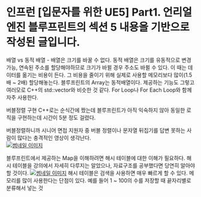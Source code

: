 # 인프런 [입문자를 위한 UE5] Part1. 언리얼 엔진 블루프린트의 섹션 5 내용을 기반으로 작성된 글입니다.

배열 vs 동적 배열 - 배열은 크기를 바꿀 수 없다. 동적 배열은 크기를 유동적으로 변경 가능, 연속된 주소를 할당해야하므로 크기가 바뀔 경우 주소도 바뀔 수 있다. 이 때는 데이터를
옮기는 비용이 든다. 그 비용을 줄이기 위해 실제로 사용할 메모리보다 많이(1.5배 \~ 2배) 할당해놓는다.
블루프린트의 Array는 동적배열이다. 제공하는 기능도 그렇고 여러모로 C++의 std::vector와 비슷한 것 같다. For Loop나 For Each Loop와 함께 자주 사용한다. 

버블정렬 구현 C++로는 순식간에 짰는데 블루프린트가 아직 익숙하지 않아 동일한 로직을 구현하는데 시간이 5분 정도 걸렸다.   

버블정렬하니까 시니어 면접 지원자 중 버블 정렬이나 문자열 뒤집기를 답변 못하는 사람이 많다는 충격적인 영상이 생각난다.   
[![썸네일 이미지](https://img.youtube.com/vi/B0zU6v2nBdA/0.jpg)](https://www.youtube.com/watch?v=B0zU6v2nBdA)

블루프린트에서 제공하는 Map을 이해하려면 해시 테이블에 대한 이해가 필요하다.
해시 테이블을 강의에서 자세히 다루지는 알았으나, 자료구조를 공부했다면 당연히 알아야 할 것이다.
[![썸네일 이미지](https://img.youtube.com/vi/S7vni1hdsZE/0.jpg)](https://www.youtube.com/watch?v=S7vni1hdsZE)
해시 테이블은 검색을 사용하면 매우 빠르게 할 수 있다. 메모리를 많이 사용한다는 단점이 있다. 예를 들어 1 \~ 100의 수를 저장할 때 끝자리별로 분류해서 넣는 것